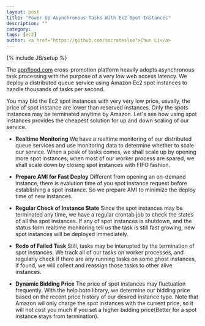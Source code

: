 ```yaml
---
layout: post
title: "Power Up Asynchronous Tasks With Ec2 Spot Instances"
description: ""
category: 
tags: [ec2]
author: <a href="https://github.com/socrateslee">Chun Li</a>
---
```

{% include JB/setup %}

The [appflood.com](http://appflood.com) cross-promotion platform heavily adopts asynchronous task processing with the purpose of a very low web access latency. We deploy a distributed queue service using Amazon Ec2 spot instances to handle thousands of tasks per second.

You may bid the Ec2 spot instances with very very low price, usually, the price of spot instance are lower than reserved instances. Only the spots instances may be terminated anytime by Amazon. Let's see how using spot instances provides the cheapest solution for up and down scaling of our service.

+ __Realtime Monitoring__
We have a realtime monitoring of our distributed queue services and use monitoring data to determine whether to scale our service. When a peak of tasks comes, we shall scale up by opening more spot instances; when most of our worker process are spared, we shall scale down by closing spot instances with FIFO fashion.

+ __Prepare AMI for Fast Deploy__ 
Different from opening an on-demand instance, there is evalution time of you spot instance request before establishing a spot instance. So we prepare AMI to minimize the deploy time of new instances. 

+ __Regular Check of Instance State__
Since the spot instances may be terminated any time, we have a regular crontab job to check the states of all the spot instances. If any of spot instances is shutdown, and the status form realtime monitoring tell us the task is still fast growing, new spot instances will be deployed immediately.

+ __Redo of Failed Task__
Still, tasks may be interupted by the termination of spot instances. We track all of our tasks on worker processes, and regularly check if there are any running tasks on some ghost instances, if found, we will collect and reassign those tasks to other alive instances. 

+ __Dynamic Bidding Price__
The price of spot instances may fluctuation frequently. With the help boto library, we determine our bidding price based on the recent price history of our desired instance type. Note that Amazon wil only charge the spot instances with the current price, so it will not cost you much if you set a higher bidding price(Better for a spot instance stays from termination).


